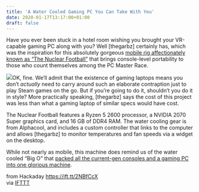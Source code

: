 ```yaml
---
title: 'A Water Cooled Gaming PC You Can Take With You'
date: 2020-01-17T13:17:00+01:00
draft: false
---
```


Have you ever been stuck in a hotel room wishing you brought your VR-capable gaming PC along with you? Well \[thegarbz\] certainly has, which was the inspiration for this absolutely gorgeous [mobile rig affectionately known as “The Nuclear Football”](https://imgur.com/a/R0D0Aac) that brings console-level portability to those who count themselves among the PC Master Race.

[![](https://hackaday.com/wp-content/uploads/2020/01/mobilepc_detail.jpg?w=400)](https://hackaday.com/wp-content/uploads/2020/01/mobilepc_detail.jpg)OK, fine. We’ll admit that the existence of gaming laptops means you don’t _actually_ need to carry around such an elaborate contraption just to play Steam games on the go. But if you’re going to do it, shouldn’t you do it in style? More practically speaking, \[thegarbz\] says the cost of this project was less than what a gaming laptop of similar specs would have cost.

The Nuclear Football features a Ryzen 5 2600 processor, a NVIDIA 2070 Super graphics card, and 16 GB of DDR4 RAM. The water cooling gear is from Alphacool, and includes a custom controller that links to the computer and allows \[thegarbz\] to monitor temperatures and fan speeds via a widget on the desktop.

While not nearly as mobile, this machine does remind us of the water cooled “Big O” that [packed all the current-gen consoles and a gaming PC into one glorious machine](https://hackaday.com/2019/07/25/pc-and-console-gaming-united-courtesy-of-origin/).

  
  
from Hackaday https://ift.tt/2NBfCcX  
via [IFTTT](https://ifttt.com/?ref=da&site=blogger)